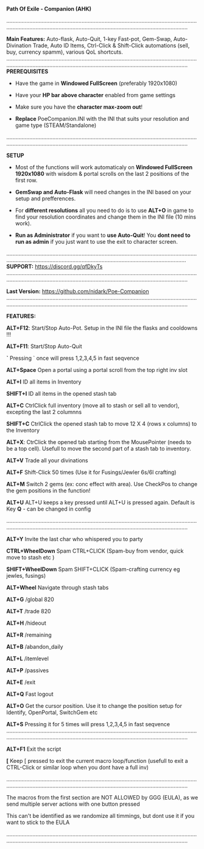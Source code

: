 
**Path Of Exile - Companion (AHK)**

..................................................................................................................................................................................................................................................

**Main Features:** Auto-flask, Auto-Quit, 1-key Fast-pot, Gem-Swap, Auto-Divination Trade, Auto ID Items, Ctrl-Click & Shift-Click automations (sell, buy, currency spamm), various QoL shortcuts. 
..................................................................................................................................................................................................................................................
**PREREQUISITES**

- Have the game in **Windowed FullScreen** (preferably 1920x1080)

- Have your **HP bar above character** enabled from game settings

- Make sure you have the **character max-zoom out**!

- **Replace** PoeCompanion.INI with the INI that suits your resolution and game type (STEAM/Standalone)

..................................................................................................................................................................................................................................................

**SETUP**

- Most of the functions will work automaticaly on **Windowed FullScreen 1920x1080** with wisdom & portal scrolls on the last 2 positions of the first row.

- **GemSwap and Auto-Flask** will need changes in the INI based on your setup and prefferences.

- For **different resolutions** all you need to do is to use **ALT+O** in game to find your resolution coordinates and change them in the INI file (10 mins work).

- **Run as Administrator** if you want to **use Auto-Quit**! You **dont need to run as admin** if you just want to use the exit to character screen.

.................................................................................................................................................................................................................................................
**SUPPORT:** https://discord.gg/qfDkyTs
..................................................................................................................................................................................................................................................

**Last Version:** https://github.com/nidark/Poe-Companion
..................................................................................................................................................................................................................................................

**FEATURES:**


**ALT+F12**: Start/Stop Auto-Pot. Setup in the INI file the flasks and cooldowns !!!

**ALT+F11**: Start/Stop Auto-Quit

**\`** Pressing \` once will press 1,2,3,4,5 in fast seqvence 

**ALT+Space** Open a portal using a portal scroll from the top right inv slot

**ALT+I** ID all items in Inventory

**SHIFT+I** ID all items in the opened stash tab 

**ALT+C** CtrlClick full inventory (move all to stash or sell all to vendor), excepting the last 2 columnns

**SHIFT+C** CtrlClick the opened stash tab to move 12 X 4 (rows x columns) to the Inventory

**ALT+X**: CtrClick the opened tab starting from the MousePointer (needs to be a top cell). Usefull to move the second part of a stash tab to inventory.

**ALT+V** Trade all your divinations

**ALT+F** Shift-Click 50 times (Use it for Fusings/Jewler 6s/6l crafting)

**ALT+M** Switch 2 gems (ex: conc effect with area). Use CheckPos to change the gem positions in the function! 

**ALT+U** ALT+U keeps a key pressed until ALT+U is pressed again. Default is Key **Q** - can be changed in config



..................................................................................................................................................................................................................................................

**ALT+Y** Invite the last char who whispered you to party

**CTRL+WheelDown**  Spam CTRL+CLICK (Spam-buy from vendor, quick move to stash etc )

**SHIFT+WheelDown**  Spam SHIFT+CLICK  (Spam-crafting currency eg jewles, fusings)

**ALT+Wheel** Navigate through stash tabs

**ALT+G** /global 820

**ALT+T** /trade 820 

**ALT+H** /hideout 

**ALT+R** /remaining

**ALT+B** /abandon_daily

**ALT+L** /itemlevel

**ALT+P** /passives

**ALT+E** /exit

**ALT+Q**  Fast logout

**ALT+O**  Get the cursor position. Use it to change the position setup for Identify, OpenPortal, SwitchGem etc

**ALT+S**  Pressing it for 5 times will press 1,2,3,4,5 in fast seqvence
..................................................................................................................................................................................................................................................

**ALT+F1** Exit the script

**[**  Keep [ pressed to exit the current macro loop/function (usefull to exit a CTRL-Click or similar loop when you dont have a full inv)

..................................................................................................................................................................................................................................................


The  macros from the first section are NOT ALLOWED by GGG (EULA), as we send multiple server actions with one button pressed

This can't be identified as we randomize all timmings, but dont use it if you want to stick to the EULA 

..................................................................................................................................................................................................................................................

